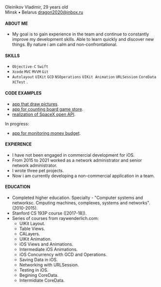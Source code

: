 Oleinikov Vladimir, 29 years old\
Minsk • Belarus
dragon2020@inbox.ru

#### ABOUT ME
   - My goal is to gain experience in the team and continue to constantly improve my development skills. Able to learn quickly and discover new things. By nature i am calm and non-confrontational.

#### SKILLS
   - `Objective-C`  `Swift` 
   - `Xcode`  `MVC`  `MVVM`  `Git`
   - `Autolayout`  `UIKit`  `GCD`  `NSOperations`  `UIKit Animation`  `URLSession`  `CoreData`  `XCTest` . 

#### CODE EXAMPLES
   - [app that draw pictures](https://github.com/virustyt/Drawing-pictures).
   - [app for counting board game store](https://github.com/virustyt/GameCounter).
   - [realization of SpaceX open API](https://github.com/virustyt/SpaceXOpenAPIRealization).
   
   In progress:
   - [app for monitoring money budget](https://github.com/virustyt/FinanceAdvisor).

#### EXPIERENCE
   - I have not been engaged in commercial development for iOS.
   - From 2015 to 2021 worked as a network administrator and senior network administrator.
   - I wrote three pet projects.
   - Now i am currently developing a non-commercial application in a team.

#### EDUCATION
   - Completed higher education. Specialty - "Computer systems and networksc. Сmputing machines, complexes, systems and networks". (2010-2015).
   - Stanford CS 193P course ([2017-18]).
   - Series of courses from raywenderlich.com:
      - UIKit Layout.
      - Table Views. 
      - CALayers.
      - UIKit Animation.
      - iOS Views and Animations.
      - Intermediate iOS Animations.
      - iOS Concurrency with GCD and Operations.
      - Saving Data in iOS.
      - Networking with URLSession.
      - Testing in iOS.
      - Begining CoreData.
      - Intermidiate CoreData.



